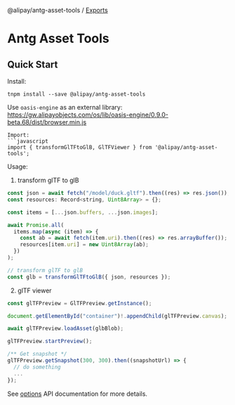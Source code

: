 @alipay/antg-asset-tools / [Exports](modules.md)

# Antg Asset Tools

## Quick Start

Install:

```shell
tnpm install --save @alipay/antg-asset-tools
```

Use `oasis-engine` as an external library: 
https://gw.alipayobjects.com/os/lib/oasis-engine/0.9.0-beta.68/dist/browser.min.js

````
Import:
```javascript
import { transformGlTFtoGlB, GlTFViewer } from '@alipay/antg-asset-tools';
````

Usage:

1. transform glTF to glB

```javascript
const json = await fetch("/model/duck.gltf").then((res) => res.json());
const resources: Record<string, Uint8Array> = {};

const items = [...json.buffers, ...json.images];

await Promise.all(
  items.map(async (item) => {
    const ab = await fetch(item.uri).then((res) => res.arrayBuffer());
    resources[item.uri] = new Uint8Array(ab);
  })
);

// transform glTF to glB
const glb = transformGlTFtoGlB({ json, resources });
```

2. glTF viewer

```javascript
const glTFPreview = GlTFPreview.getInstance();

document.getElementById("container")!.appendChild(glTFPreview.canvas);

await glTFPreview.loadAsset(glbBlob);

glTFPreview.startPreview();

/** Get snapshot */
glTFPreview.getSnapshot(300, 300).then((snapshotUrl) => {
  // do something
  ...
});
```

See [options](./docs/modules.md) API documentation for more details.
